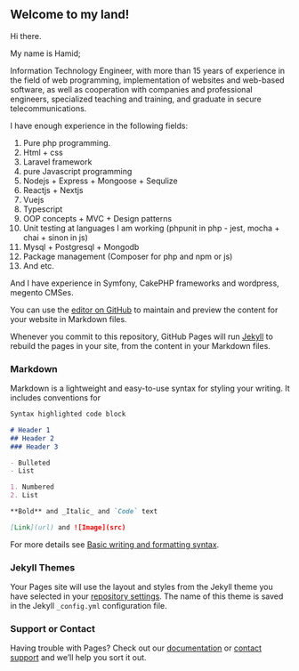 ## Welcome to my land!

Hi there.

My name is Hamid;

Information Technology Engineer, with more than 15 years of experience in the field of web programming, implementation of websites and web-based software, as well as cooperation with companies and professional engineers, specialized teaching and training, and graduate in secure telecommunications.


I have enough experience in the following fields:

1. Pure php programming.
2. Html + css
3. Laravel framework
4. pure Javascript programming
5. Nodejs + Express + Mongoose + ‫‪Sequlize‬‬
6. Reactjs + Nextjs
7. Vuejs
8. Typescript
9. OOP concepts + MVC + Design patterns
10. Unit testing at languages I am working (phpunit in php - jest, mocha + chai + sinon in js)
11. Mysql + Postgresql + Mongodb
12. Package management (Composer for php and npm or js)
13. And etc.

And I have experience in ‫‪Symfony‬‬, ‫‪CakePHP‬‬ frameworks and wordpress, megento CMSes.




You can use the [editor on GitHub](https://github.com/moladoust/moladoust.github.io/edit/main/index.md) to maintain and preview the content for your website in Markdown files.

Whenever you commit to this repository, GitHub Pages will run [Jekyll](https://jekyllrb.com/) to rebuild the pages in your site, from the content in your Markdown files.

### Markdown

Markdown is a lightweight and easy-to-use syntax for styling your writing. It includes conventions for

```markdown
Syntax highlighted code block

# Header 1
## Header 2
### Header 3

- Bulleted
- List

1. Numbered
2. List

**Bold** and _Italic_ and `Code` text

[Link](url) and ![Image](src)
```

For more details see [Basic writing and formatting syntax](https://docs.github.com/en/github/writing-on-github/getting-started-with-writing-and-formatting-on-github/basic-writing-and-formatting-syntax).

### Jekyll Themes

Your Pages site will use the layout and styles from the Jekyll theme you have selected in your [repository settings](https://github.com/moladoust/moladoust.github.io/settings/pages). The name of this theme is saved in the Jekyll `_config.yml` configuration file.

### Support or Contact

Having trouble with Pages? Check out our [documentation](https://docs.github.com/categories/github-pages-basics/) or [contact support](https://support.github.com/contact) and we’ll help you sort it out.
